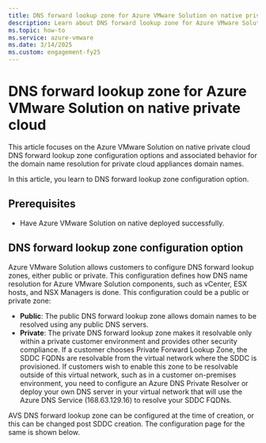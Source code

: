 ```yaml
---
title: DNS forward lookup zone for Azure VMware Solution on native private cloud
description: Learn about DNS forward lookup zone for Azure VMware Solution on native private cloud.
ms.topic: how-to
ms.service: azure-vmware
ms.date: 3/14/2025
ms.custom: engagement-fy25
---
```


# DNS forward lookup zone for Azure VMware Solution on native private cloud

This article focuses on the Azure VMware Solution on native private cloud DNS forward lookup zone configuration options and associated behavior for the domain name resolution for private cloud appliances domain names.

In this article, you  learn to DNS forward lookup zone configuration option.

## Prerequisites
- Have Azure VMware Solution on native deployed successfully.

## DNS forward lookup zone configuration option

Azure VMware Solution allows customers to configure DNS forward lookup zones, either public or private. This configuration defines how DNS name resolution for Azure VMware Solution components, such as vCenter, ESX hosts, and NSX Managers is done. This configuration could be a public or private zone:

- **Public**: The public DNS forward lookup zone allows domain names to be resolved using any public DNS servers.
- **Private**: The private DNS forward lookup zone makes it resolvable only within a private customer environment and provides other security compliance. If a customer chooses Private Forward Lookup Zone, the SDDC FQDNs are resolvable from the virtual network where the SDDC is provisioned. If customers wish to enable this zone to be resolvable outside of this virtual network, such as in a customer on-premises environment, you need to configure an Azure DNS Private Resolver or deploy your own DNS server in your virtual network that will use the Azure DNS Service (168.63.129.16) to resolve your SDDC FQDNs.

AVS DNS forward lookup zone can be configured at the time of creation, or this can be changed post SDDC creation. The configuration page for the same is shown below.